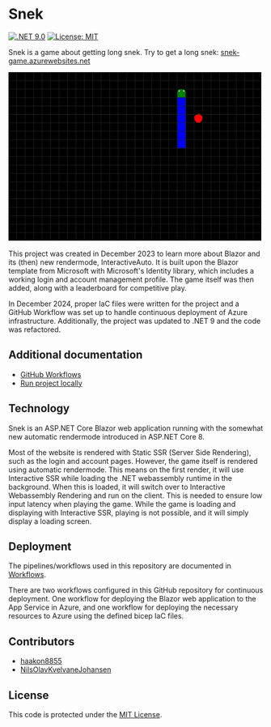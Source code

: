 # Snek

[![.NET 9.0](https://img.shields.io/badge/.NET-9.0-0ba300)](https://dotnet.microsoft.com/en-us/download/dotnet/9.0)
[![License: MIT](https://img.shields.io/badge/License-MIT-yellow.svg)](https://opensource.org/licenses/MIT)

Snek is a game about getting long snek. Try to get a long snek:
[snek-game.azurewebsites.net](https://snek-game.azurewebsites.net)

<img src="snek.png" width=500>

This project was created in December 2023 to learn more about Blazor and its (then) new rendermode,
InteractiveAuto. It is built upon the Blazor template from Microsoft with Microsoft's
Identity library, which includes a working login and account management profile. The game itself
was then added, along with a leaderboard for competitive play.

In December 2024, proper IaC files were written for the project and a GitHub Workflow
was set up to handle continuous deployment of Azure infrastructure. Additionally,
the project was updated to .NET 9 and the code was refactored.

## Additional documentation

- [GitHub Workflows](/documentation/workflows.md)
- [Run project locally](/documentation/getting-started.md)

## Technology

Snek is an ASP.NET Core Blazor web application running with the somewhat new
automatic rendermode introduced in ASP.NET Core 8.

Most of the website is rendered with Static SSR (Server Side Rendering), such as the
login and account pages. However, the game itself is rendered using automatic 
rendermode. This means on the first render, it will use Interactive SSR while
loading the .NET webassembly runtime in the background. When this is loaded, it
will switch over to Interactive Webassembly Rendering and run on the client. This
is needed to ensure low input latency when playing the game. While the game is 
loading and displaying with Interactive SSR, playing is not possible, and it will
simply display a loading screen.

## Deployment

The pipelines/workflows used in this repository are documented in [Workflows](documentation/workflows.md).

There are two workflows configured in this GitHub repository for continuous deployment.
One workflow for deploying the Blazor web application to the App Service in Azure,
and one workflow for deploying the necessary resources to Azure using the defined
bicep IaC files.

## Contributors

- [haakon8855](https://github.com/haakon8855)
- [NilsOlavKvelvaneJohansen](https://github.com/NilsOlavKvelvaneJohansen)

## License

This code is protected under the [MIT License](license).
